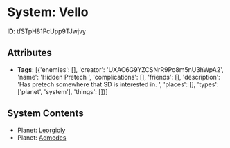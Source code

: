 # System: Vello

**ID**: tfSTpH81PcUpp9TJwjvy

## Attributes
- **Tags**: [{'enemies': [], 'creator': 'UXAC6G9YZCSNrR9Po8m5nU3hWpA2', 'name': 'Hidden Pretech ', 'complications': [], 'friends': [], 'description': 'Has pretech somewhere that SD is interested in. ', 'places': [], 'types': ['planet', 'system'], 'things': []}]

## System Contents
- Planet: [Leorgioly](../planets/Leorgioly.md)
- Planet: [Admedes](../planets/Admedes.md)

